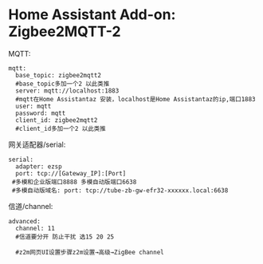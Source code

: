 # Home Assistant Add-on: Zigbee2MQTT-2

MQTT:
```shell
mqtt:
  base_topic: zigbee2mqtt2
  #base_topic多加一个2 以此类推
  server: mqtt://localhost:1883
  #mqtt在Home Assistantaz 安装，localhost是Home Assistantaz的ip,端口1883
  user: mqtt
  password: mqtt
  client_id: zigbee2mqtt2
  #client_id多加一个2 以此类推
```

网关适配器/serial:
```shell
serial:
  adapter: ezsp
  port: tcp://[Gateway_IP]:[Port]
 #多模和企业版端口8888 多模自动版端口6638
 #多模自动版域名: port: tcp://tube-zb-gw-efr32-xxxxxx.local:6638 
```

信道/channel:

```shell
advanced:
  channel: 11
  #信道要分开 防止干扰 选15 20 25

  #z2m网页UI设置步骤z2m设置→高级→ZigBee channel
```
